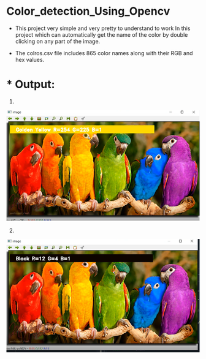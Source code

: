 # Color_detection_Using_Opencv

* This project very simple and very pretty to understand to work
In this project which can automatically get the name of the color by double clicking on any part of the image.


* The colros.csv file includes 865 color names along with their RGB and hex values.

# * Output:



1.

![](https://github.com/Jyothif/Color_detection_Using_Opencv/blob/main/1.PNG) 


2.

![](https://github.com/Jyothif/Color_detection_Using_Opencv/blob/main/2.PNG)
